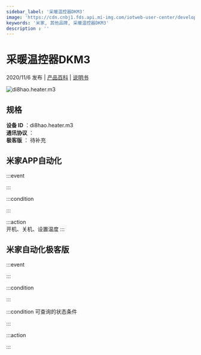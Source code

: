 ```yaml
---
sidebar_label: '采暖温控器DKM3'
image: 'https://cdn.cnbj1.fds.api.mi-img.com/iotweb-user-center/developer_1679048938241WZY8xyyR.png?GalaxyAccessKeyId=AKVGLQWBOVIRQ3XLEW&Expires=9223372036854775807&Signature=7EfiqTHuGPAAG5rW4xvNLiJsCfo='
keywords: '米家, 其他品牌, 采暖温控器DKM3'
description : ''
---
```

# 采暖温控器DKM3

2020/11/6 发布 | [产品百科](https://home.mi.com/webapp/content/baike/product/index.html?model=di8hao.heater.m3/) | [说明书](https://home.mi.com/views/introduction.html?model=di8hao.heater.m3&region=cn)

![di8hao.heater.m3](https://cdn.cnbj1.fds.api.mi-img.com/iotweb-user-center/developer_1679048938241WZY8xyyR.png?GalaxyAccessKeyId=AKVGLQWBOVIRQ3XLEW&Expires=9223372036854775807&Signature=7EfiqTHuGPAAG5rW4xvNLiJsCfo=)

## 规格  
> 
**设备 ID** ：di8hao.heater.m3  
**通讯协议** ：  
**极客版**  ： 待补充 


## 米家APP自动化  

:::event  

:::

:::condition  

:::

:::action   
开机、关机、设置温度
:::

## 米家自动化极客版  

:::event  

:::

:::condition  

:::

:::condition 可查询的状态条件  

:::

:::action  

:::

        
